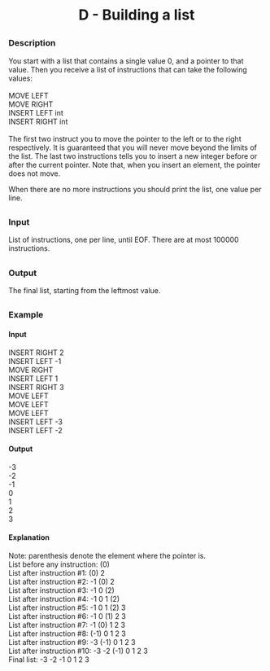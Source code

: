 # <p align="center">D - Building a list</p>
### Description
You start with a list that contains a single value 0, and a pointer to that value. Then you receive a list of instructions that can take the following values:
<br><br>
  MOVE LEFT<br>
  MOVE RIGHT<br>
  INSERT LEFT int<br>
  INSERT RIGHT int<br>
<br>
The first two instruct you to move the pointer to the left or to the right respectively. It is guaranteed that you will never move beyond the limits of the list. The last two instructions tells you to insert a new integer before or after the current pointer. Note that, when you insert an element, the pointer does not move.

When there are no more instructions you should print the list, one value per line.
##
### Input
List of instructions, one per line, until EOF. There are at most 100000 instructions.
##
### Output
The final list, starting from the leftmost value.
##
### Example
#### Input
INSERT RIGHT 2<br>
INSERT LEFT -1<br>
MOVE RIGHT<br>
INSERT LEFT 1<br>
INSERT RIGHT 3<br>
MOVE LEFT<br>
MOVE LEFT<br>
MOVE LEFT<br>
INSERT LEFT -3<br>
INSERT LEFT -2
#### Output
-3<br>
-2<br>
-1<br>
0<br>
1<br>
2<br>
3
#### Explanation
Note: parenthesis denote the element where the pointer is.<br>
List before any instruction: (0)<br>
List after instruction #1:   (0) 2  <br>
List after instruction #2:   -1 (0) 2  <br>
List after instruction #3:   -1 0 (2)<br>
List after instruction #4:   -1 0 1 (2)<br>
List after instruction #5:   -1 0 1 (2) 3<br>
List after instruction #6:   -1 0 (1) 2 3<br>
List after instruction #7:   -1 (0) 1 2 3<br>
List after instruction #8:   (-1) 0 1 2 3<br>
List after instruction #9:   -3 (-1) 0 1 2 3<br>
List after instruction #10:  -3 -2 (-1) 0 1 2 3<br>
Final list:                  -3 -2 -1 0 1 2 3<br>
